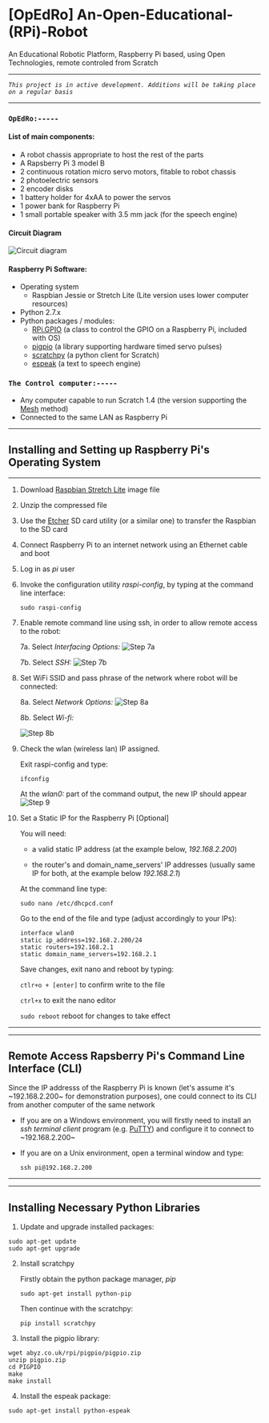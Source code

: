 # [OpEdRo] An-Open-Educational-(RPi)-Robot
An Educational Robotic Platform, Raspberry Pi based, using Open Technologies, remote controled from Scratch

---

*`This project is in active development. Additions will be taking place on a regular basis`*

---

### `OpEdRo:-----`
#### List of main components:
  * A robot chassis appropriate to host the rest of the parts
  * A Rapsberry Pi 3 model B
  * 2 continuous rotation micro servo motors, fitable to robot chassis
  * 2 photoelectric sensors
  * 2 encoder disks
  * 1 battery holder for 4xAA to power the servos
  * 1 power bank for Raspberry Pi
  * 1 small portable speaker with 3.5 mm jack (for the speech engine)
  
#### Circuit Diagram
  ![Circuit diagram](/docs/images/Circuit_Snapshot.png)
  
#### Raspberry Pi Software: 

  * Operating system
    * Raspbian Jessie or Stretch Lite (Lite version uses lower computer resources)
  * Python 2.7.x
  * Python packages / modules:
    * [RPi.GPIO](https://sourceforge.net/p/raspberry-gpio-python/wiki/Home/ "RPi.GPIO Wiki") (a class to control the GPIO on a Raspberry Pi, included with OS)
    * [pigpio](http://abyz.me.uk/rpi/pigpio/index.html "The pigpio Documentation") (a library supporting hardware timed servo pulses)
    * [scratchpy](https://github.com/pilliq/scratchpy) (a python client for Scratch)
    * [espeak](http://espeak.sourceforge.net/ "espeak Documentation") (a text to speech engine)
  
### `The Control computer:-----`
  * Any computer capable to run Scratch 1.4 (the version supporting the [Mesh](https://en.scratch-wiki.info/wiki/Mesh) method)
  * Connected to the same LAN as Raspberry Pi


---

## Installing and Setting up Raspberry Pi's Operating System

---
  1. Download [Raspbian Stretch Lite](https://www.raspberrypi.org/downloads/raspbian/) image file
  2. Unzip the compressed file
  3. Use the [Etcher](https://etcher.io/) SD card utility (or a similar one) to transfer the Raspbian to the SD card
  4. Connect Raspberry Pi to an internet network using an Ethernet cable and boot
  5. Log in as *pi* user
  6. Invoke the configuration utility *raspi-config*, by typing at the command line interface:
     ```
     sudo raspi-config
     ```
  7. Enable remote command line using ssh, in order to allow remote access to the robot:
  
     7a. Select *Interfacing Options:*
     ![Step 7a](/docs/images/2.png)
     
     7b. Select *SSH:*
     ![Step 7b](/docs/images/3.png)

  8. Set WiFi SSID and pass phrase of the network where robot will be connected:
  
     8a. Select *Network Options:*
     ![Step 8a](/docs/images/4.png)
     
     8b. Select *Wi-fi:*
     
     ![Step 8b](/docs/images/6.png)
   9. Check the wlan (wireless lan) IP assigned.
   
      Exit raspi-config and type:
      ```
      ifconfig
      ```
      At the *wlan0:* part of the command output, the new IP should appear
      ![Step 9](/docs/images/7.png)
  10. Set a Static IP for the Raspberry Pi [Optional] 
  
      You will need:
  
      - a valid static IP address (at the example below, *192.168.2.200*)
      
      - the router's and domain_name_servers' IP addresses (usually same IP for both, at the example below *192.168.2.1*)
      
      At the command line type:
      ```
      sudo nano /etc/dhcpcd.conf
      ```
      Go to the end of the file and type (adjust accordingly to your IPs):
      ```
      interface wlan0
      static ip_address=192.168.2.200/24
      static routers=192.168.2.1
      static domain_name_servers=192.168.2.1
      ```
      Save changes, exit nano and reboot by typing:
      
      `ctlr+o + [enter]` to confirm write to the file
      
      `ctrl+x` to exit the nano editor
      
      `sudo reboot` reboot for changes to take effect
  
---
---
## Remote Access Rapsberry Pi's Command Line Interface (CLI)
Since the IP addresss of the Raspberry Pi is known (let's assume it's ~192.168.2.200~ for demonstration purposes), one could connect to its CLI from another computer of the same network
  * If you are on a Windows environment, you will firstly need to install an *ssh terminal client* program (e.g. [PuTTY](https://www.putty.org/)) and configure it to connect to ~192.168.2.200~
  * If you are on a Unix environment, open a terminal window and type:
  
    `ssh pi@192.168.2.200`
  
---
---
## Installing Necessary Python Libraries
  1. Update and upgrade installed packages:
  ```
  sudo apt-get update
  sudo apt-get upgrade
  ```
  2. Install scratchpy
  
     Firstly obtain the python package manager, *pip*
     ```
     sudo apt-get install python-pip
     ```
     Then continue with the scratchpy:
     ```
     pip install scratchpy
     ```
  3. Install the pigpio library:
  ```
  wget abyz.co.uk/rpi/pigpio/pigpio.zip
  unzip pigpio.zip
  cd PIGPIO
  make
  make install
  ```
  4. Install the espeak package:
  ```
  sudo apt-get install python-espeak
  ```
  
